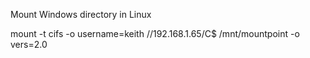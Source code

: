 Mount Windows directory in Linux

mount -t cifs -o username=keith //192.168.1.65/C$ /mnt/mountpoint -o vers=2.0
